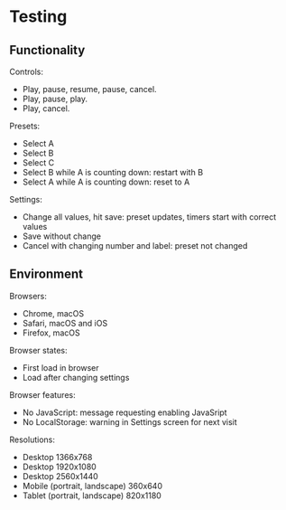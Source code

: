 # Testing

## Functionality

Controls:

- Play, pause, resume, pause, cancel.
- Play, pause, play.
- Play, cancel.

Presets:

- Select A
- Select B
- Select C
- Select B while A is counting down: restart with B
- Select A while A is counting down: reset to A

Settings:

- Change all values, hit save: preset updates, timers start with correct values
- Save without change
- Cancel with changing number and label: preset not changed

## Environment

Browsers:

- Chrome, macOS
- Safari, macOS and iOS
- Firefox, macOS

Browser states:

- First load in browser
- Load after changing settings

Browser features:

- No JavaScript: message requesting enabling JavaSript
- No LocalStorage: warning in Settings screen for next visit

Resolutions:

- Desktop 1366x768
- Desktop 1920x1080
- Desktop 2560x1440
- Mobile (portrait, landscape) 360x640
- Tablet (portrait, landscape) 820x1180
